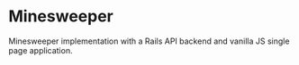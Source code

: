 # Minesweeper

Minesweeper implementation with a Rails API backend and vanilla JS single page application.
